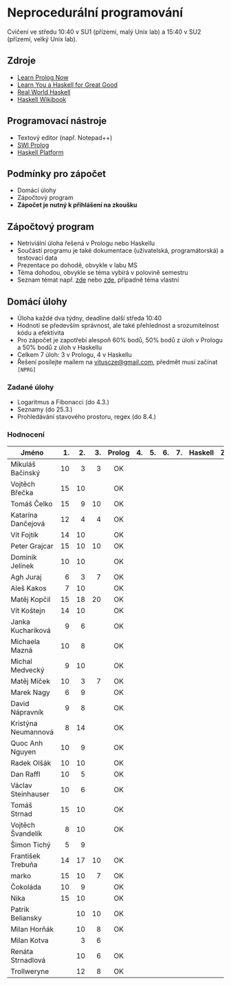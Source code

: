 Neprocedurální programování
===========================

Cvičení ve středu 10:40 v SU1 (přízemí, malý Unix lab) a 15:40 v SU2 (přízemí, velký Unix lab).

Zdroje
------

- [Learn Prolog Now](http://www.learnprolognow.org/)
- [Learn You a Haskell for Great Good](http://learnyouahaskell.com/)
- [Real World Haskell](http://book.realworldhaskell.org/)
- [Haskell Wikibook](https://en.wikibooks.org/wiki/Haskell)

Programovací nástroje
---------------------

- Textový editor (např. Notepad++)
- [SWI Prolog](http://www.swi-prolog.org/)
- [Haskell Platform](https://www.haskell.org/platform/)

Podmínky pro zápočet
--------------------

- Domácí úlohy
- Zápočtový program
- **Zápočet je nutný k přihlášení na zkoušku**

Zápočtový program
-----------------

- Netriviální úloha řešená v Prologu nebo Haskellu
- Součástí programu je také dokumentace (uživatelská, programátorská) a testovací data
- Prezentace po dohodě, obvykle v labu MS
- Téma dohodou, obvykle se téma vybírá v polovině semestru
- Seznam témat např. [zde](http://kti.mff.cuni.cz/~hric/vyuka/pl_prikl_win.pdf) nebo [zde](http://ksvi.mff.cuni.cz/~dvorak/vyuka/14/NPRG005x01/programy.html), případně téma vlastní

Domácí úlohy
------------

- Úloha každé dva týdny, deadline další středa 10:40
- Hodnotí se především správnost, ale také přehlednost a srozumitelnost kódu a efektivita
- Pro zápočet je zapotřebí alespoň 60% bodů, 50% bodů z úloh v Prologu a 50% bodů z úloh v Haskellu
- Celkem 7 úloh: 3 v Prologu, 4 v Haskellu
- Řešení posílejte mailem na vituscze@gmail.com, předmět musí začínat `[NPRG]`

### Zadané úlohy

* Logaritmus a Fibonacci (do 4.3.)
* Seznamy (do 25.3.)
* Prohledávání stavového prostoru, regex (do 8.4.)

### Hodnocení

| Jméno               | 1. | 2. | 3. | Prolog | 4. | 5. | 6. | 7. | Haskell |  Z |
| ------------------- | --:| --:| --:|:------:| --:| --:| --:| --:|:-------:|:--:|
| Mikuláš Bačinský    | 10 |  3 |  3 |     OK |    |    |    |    |         |    |
| Vojtěch Břečka      | 15 | 10 |    |     OK |    |    |    |    |         |    |
| Tomáš Čelko         | 15 |  9 | 10 |     OK |    |    |    |    |         |    |
| Katarína Dančejová  | 12 |  4 |  4 |     OK |    |    |    |    |         |    |
| Vít Fojtík          | 14 | 10 |    |     OK |    |    |    |    |         |    |
| Peter Grajcar       | 15 | 10 | 10 |     OK |    |    |    |    |         |    |
| Dominik Jelínek     | 10 | 10 |    |     OK |    |    |    |    |         |    |
| Agh Juraj           |  6 |  3 |  7 |     OK |    |    |    |    |         |    |
| Aleš Kakos          |  7 | 10 |    |     OK |    |    |    |    |         |    |
| Matěj Kopčil        | 15 | 18 | 20 |     OK |    |    |    |    |         |    |
| Vít Koštejn         | 14 | 10 |    |     OK |    |    |    |    |         |    |
| Janka Kucharíková   |  9 |  6 |    |     OK |    |    |    |    |         |    |
| Michaela Mazná      | 10 |  8 |    |     OK |    |    |    |    |         |    |
| Michal Medvecký     |  9 | 10 |    |     OK |    |    |    |    |         |    |
| Matěj Míček         | 10 |  3 |  7 |     OK |    |    |    |    |         |    |
| Marek Nagy          |  6 |  9 |    |     OK |    |    |    |    |         |    |
| David Nápravník     |  9 |  8 |    |     OK |    |    |    |    |         |    |
| Kristýna Neumannová |  8 | 14 |    |     OK |    |    |    |    |         |    |
| Quoc Anh Nguyen     | 10 |  9 |    |     OK |    |    |    |    |         |    |
| Radek Olšák         | 10 | 10 |    |     OK |    |    |    |    |         |    |
| Dan Raffl           | 10 |  5 |    |     OK |    |    |    |    |         |    |
| Václav Steinhauser  | 10 |  6 |    |     OK |    |    |    |    |         |    |
| Tomáš Strnad        | 15 | 10 |    |     OK |    |    |    |    |         |    |
| Vojtěch Švandelík   |  8 | 10 |    |     OK |    |    |    |    |         |    |
| Šimon Tichý         |  5 |  9 |    |        |    |    |    |    |         |    |
| František Trebuňa   | 14 | 17 | 10 |     OK |    |    |    |    |         |    |
| marko               | 15 | 10 |  7 |     OK |    |    |    |    |         |    |
| Čokoláda            | 10 |  9 |    |     OK |    |    |    |    |         |    |
| Nika                | 15 | 10 |    |     OK |    |    |    |    |         |    |
| Patrik Beliansky    |    | 10 | 10 |     OK |    |    |    |    |         |    |
| Milan Horňák        |    | 10 |  8 |     OK |    |    |    |    |         |    |
| Milan Kotva         |    |  3 |  6 |        |    |    |    |    |         |    |
| Renáta Strnadlová   |    | 10 |  6 |     OK |    |    |    |    |         |    |
| Trollweryne         |    | 12 |  8 |     OK |    |    |    |    |         |    |
